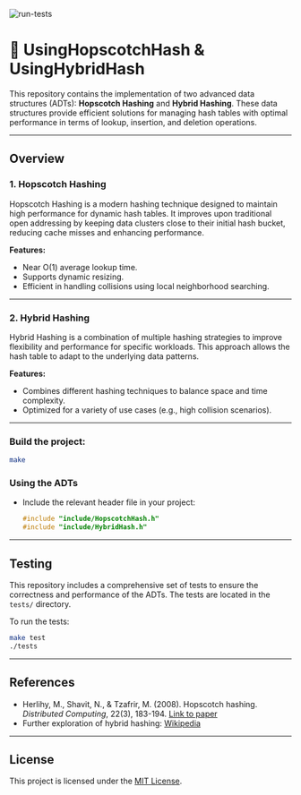 ![run-tests](../../workflows/run-tests/badge.svg)

# 🚀 **UsingHopscotchHash & UsingHybridHash**

This repository contains the implementation of two advanced data structures (ADTs): **Hopscotch Hashing** and **Hybrid Hashing**. These data structures provide efficient solutions for managing hash tables with optimal performance in terms of lookup, insertion, and deletion operations.

---

## **Overview**

### **1. Hopscotch Hashing**
Hopscotch Hashing is a modern hashing technique designed to maintain high performance for dynamic hash tables. It improves upon traditional open addressing by keeping data clusters close to their initial hash bucket, reducing cache misses and enhancing performance.

**Features:**
- Near O(1) average lookup time.
- Supports dynamic resizing.
- Efficient in handling collisions using local neighborhood searching.

---

### **2. Hybrid Hashing**
Hybrid Hashing is a combination of multiple hashing strategies to improve flexibility and performance for specific workloads. This approach allows the hash table to adapt to the underlying data patterns.

**Features:**
- Combines different hashing techniques to balance space and time complexity.
- Optimized for a variety of use cases (e.g., high collision scenarios).

---

### **Build the project:**

```bash
make
```

### **Using the ADTs**
- Include the relevant header file in your project:
   ```cpp
   #include "include/HopscotchHash.h"
   #include "include/HybridHash.h"
   ```
   
---

## **Testing**

This repository includes a comprehensive set of tests to ensure the correctness and performance of the ADTs. The tests are located in the `tests/` directory.

To run the tests:
```bash
make test
./tests
```

---

## **References**

- Herlihy, M., Shavit, N., & Tzafrir, M. (2008). Hopscotch hashing. *Distributed Computing*, 22(3), 183-194. [Link to paper](https://link.springer.com/article/10.1007/s00446-008-0075-y)
- Further exploration of hybrid hashing: [Wikipedia](https://en.wikipedia.org/wiki/Hash_table)

---

## **License**

This project is licensed under the [MIT License](LICENSE).
